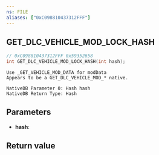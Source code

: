 ```yaml
---
ns: FILE
aliases: ["0xC098810437312FFF"]
---
```

## GET_DLC_VEHICLE_MOD_LOCK_HASH

```c
// 0xC098810437312FFF 0x59352658
int GET_DLC_VEHICLE_MOD_LOCK_HASH(int hash);
```

```
Use _GET_VEHICLE_MOD_DATA for modData  
Appears to be a GET_DLC_VEHICLE_MOD_* native.  
```

```
NativeDB Parameter 0: Hash hash
NativeDB Return Type: Hash
```

## Parameters
* **hash**: 

## Return value
